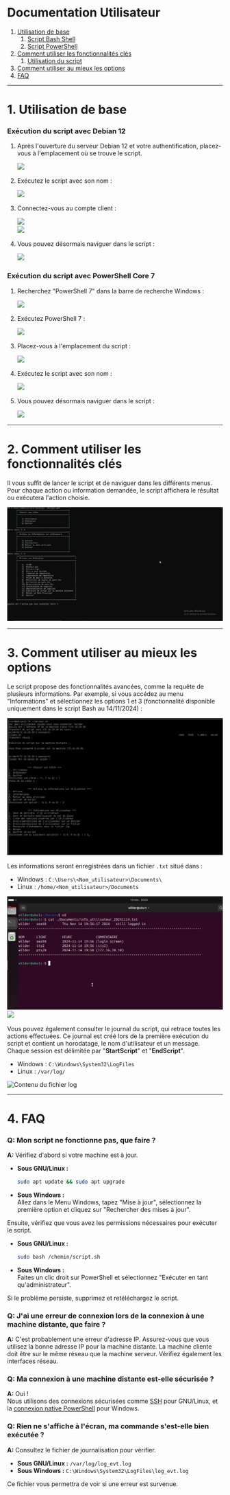 # Documentation Utilisateur

1. [Utilisation de base](#1-utilisation-de-base)
   1. [Script Bash Shell](#execution-du-script-avec-debian-12)  
   2. [Script PowerShell](#execution-du-script-avec-powershell-core-7)
2. [Comment utiliser les fonctionnalités clés](#2-comment-utiliser-les-fonctionnalités-clés)
   1. [Utilisation du script](#utilisation-du-script)
3. [Comment utiliser au mieux les options](#3-comment-utiliser-au-mieux-les-options)
4. [FAQ](#4-faq)

---

# 1. Utilisation de base

### Exécution du script avec Debian 12

1. Après l'ouverture du serveur Debian 12 et votre authentification, placez-vous à l'emplacement où se trouve le script.  

   ![](./assets/Capture%20d'%C3%A9cran%202024-11-15%20092635.png)  

2. Exécutez le script avec son nom :  

   ![](./assets/Capture%20d'%C3%A9cran%202024-11-15%20092713.png)  

3. Connectez-vous au compte client :  

   ![](./assets/Capture%20d'%C3%A9cran%202024-11-15%20092822.png)  
   ![](./assets/Capture%20d'%C3%A9cran%202024-11-15%20092831.png)  

4. Vous pouvez désormais naviguer dans le script :  

   ![](./assets/Capture%20d'%C3%A9cran%202024-11-15%20092852.png)  

### Exécution du script avec PowerShell Core 7

1. Recherchez "PowerShell 7" dans la barre de recherche Windows :  

   ![](./assets/Capture%20d'%C3%A9cran%202024-11-14%20203934.png)  

2. Exécutez PowerShell 7 :  

   ![](./assets/Capture%20d'%C3%A9cran%202024-11-14%20204009.png)  

3. Placez-vous à l'emplacement du script :  

   ![](./assets/Capture%20d'%C3%A9cran%202024-11-14%20204047.png)  

4. Exécutez le script avec son nom :  

   ![](./assets/Capture%20d'%C3%A9cran%202024-11-14%20204334.png)  

5. Vous pouvez désormais naviguer dans le script :  

   ![](./assets/Capture%20d'%C3%A9cran%202024-11-14%20204059.png)  

---

# 2. Comment utiliser les fonctionnalités clés

Il vous suffit de lancer le script et de naviguer dans les différents menus. Pour chaque action ou information demandée, le script affichera le résultat ou exécutera l'action choisie.  

![Menu PowerShell](./assets/ActionOrdinateurPS.png)  

---

# 3. Comment utiliser au mieux les options

Le script propose des fonctionnalités avancées, comme la requête de plusieurs informations. Par exemple, si vous accédez au menu "Informations" et sélectionnez les options 1 et 3 (fonctionnalité disponible uniquement dans le script Bash au 14/11/2024) :

![Menu d'informations utilisateur](./assets/menuInfoUtilisBash.png)  

Les informations seront enregistrées dans un fichier `.txt` situé dans :  
- Windows : `C:\Users\<Nom_utilisateur>\Documents\`
- Linux : `/home/<Nom_utilisateur>/Documents`

![Contenu du fichier texte](./assets/log.png)  
![](./assets/Capture%20d'%C3%A9cran%202024-11-15%20093054.png)  

Vous pouvez également consulter le journal du script, qui retrace toutes les actions effectuées. Ce journal est créé lors de la première exécution du script et contient un horodatage, le nom d'utilisateur et un message. Chaque session est délimitée par "********StartScript********" et "********EndScript********".

- Windows : `C:\Windows\System32\LogFiles`
- Linux : `/var/log/`

![Contenu du fichier log](./assets/Capture%20d'%C3%A9cran%202024-11-14%20212512.png)  

---

# 4. FAQ

### Q: Mon script ne fonctionne pas, que faire ?  
**A:** Vérifiez d'abord si votre machine est à jour.  
- **Sous GNU/Linux :**  
  ```bash
  sudo apt update && sudo apt upgrade
  ```
- **Sous Windows :**  
  Allez dans le Menu Windows, tapez "Mise à jour", sélectionnez la première option et cliquez sur "Rechercher des mises à jour".

Ensuite, vérifiez que vous avez les permissions nécessaires pour exécuter le script.  
- **Sous GNU/Linux :**  
  ```bash
  sudo bash /chemin/script.sh
  ```
- **Sous Windows :**  
  Faites un clic droit sur PowerShell et sélectionnez "Exécuter en tant qu'administrateur".

Si le problème persiste, supprimez et retéléchargez le script.

### Q: J'ai une erreur de connexion lors de la connexion à une machine distante, que faire ?  
**A:** C'est probablement une erreur d'adresse IP. Assurez-vous que vous utilisez la bonne adresse IP pour la machine distante. La machine cliente doit être sur le même réseau que la machine serveur. Vérifiez également les interfaces réseau.

### Q: Ma connexion à une machine distante est-elle sécurisée ?  
**A:** Oui !  
Nous utilisons des connexions sécurisées comme [SSH](https://fr.wikipedia.org/wiki/Secure_Shell) pour GNU/Linux, et la [connexion native PowerShell](https://learn.microsoft.com/en-us/powershell/module/microsoft.powershell.core/invoke-command?view=powershell-7.4) pour Windows.

### Q: Rien ne s'affiche à l'écran, ma commande s'est-elle bien exécutée ?  
**A:** Consultez le fichier de journalisation pour vérifier.  
- **Sous GNU/Linux :** `/var/log/log_evt.log`
- **Sous Windows :** `C:\Windows\System32\LogFiles\log_evt.log`

Ce fichier vous permettra de voir si une erreur est survenue.
